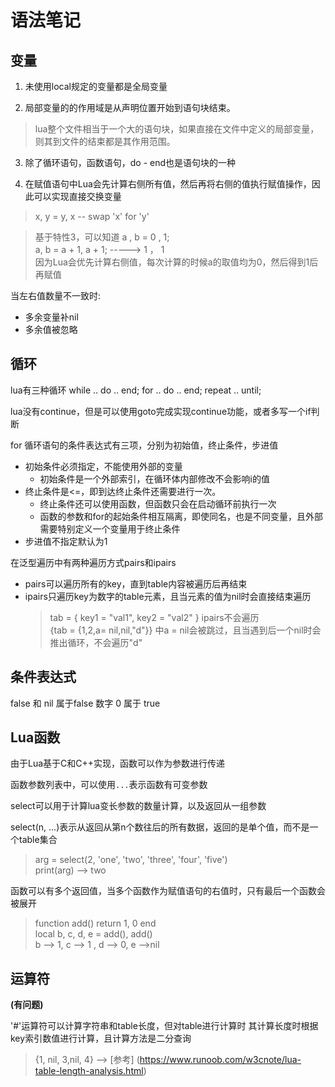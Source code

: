 # 语法笔记



## 变量
1. 未使用local规定的变量都是全局变量

2. 局部变量的的作用域是从声明位置开始到语句块结束。

> lua整个文件相当于一个大的语句块，如果直接在文件中定义的局部变量，则其到文件的结束都是其作用范围。

3. 除了循环语句，函数语句，do - end也是语句块的一种

4. 在赋值语句中Lua会先计算右侧所有值，然后再将右侧的值执行赋值操作，因此可以实现直接交换变量
> x, y = y, x                     -- swap 'x' for 'y'

> 基于特性3，可以知道 a , b = 0 , 1;<br>
> a, b = a + 1, a + 1;   -----> 1 ， 1 <br>
> 因为Lua会优先计算右侧值，每次计算的时候a的取值均为0，然后得到1后再赋值


当左右值数量不一致时:
+ 多余变量补nil
+ 多余值被忽略

## 循环

lua有三种循环 while .. do .. end; for .. do .. end; repeat .. until;

lua没有continue，但是可以使用goto完成实现continue功能，或者多写一个if判断

for 循环语句的条件表达式有三项，分别为初始值，终止条件，步进值
+ 初始条件必须指定，不能使用外部的变量
    + 初始条件是一个外部索引，在循环体内部修改不会影响i的值
+ 终止条件是<=，即到达终止条件还需要进行一次。
    + 终止条件还可以使用函数，但函数只会在启动循环前执行一次
    + 函数的参数和for的起始条件相互隔离，即使同名，也是不同变量，且外部需要特别定义一个变量用于终止条件
+ 步进值不指定默认为1

在泛型遍历中有两种遍历方式pairs和ipairs
+ pairs可以遍历所有的key，直到table内容被遍历后再结束
+ ipairs只遍历key为数字的table元素，且当元素的值为nil时会直接结束遍历
    > tab = { key1 = "val1", key2 = "val2" } ipairs不会遍历<br>
    > {tab = {1,2,a= nil,nil,"d"}} 中a = nil会被跳过，且当遇到后一个nil时会推出循环，不会遍历"d"


## 条件表达式

false 和 nil 属于false 数字 0 属于 true

## Lua函数

由于Lua基于C和C++实现，函数可以作为参数进行传递

函数参数列表中，可以使用`...`表示函数有可变参数

select可以用于计算lua变长参数的数量计算，以及返回从一组参数

select(n, ...)表示从返回从第n个数往后的所有数据，返回的是单个值，而不是一个table集合

> arg = select(2, 'one', 'two', 'three', 'four', 'five')  <br>
> print(arg)  --> two

函数可以有多个返回值，当多个函数作为赋值语句的右值时，只有最后一个函数会被展开
> function add() return 1, 0 end <br>
> local b, c, d, e = add(), add() <br>
> b --> 1, c --> 1 , d --> 0, e -->nil


## 运算符

**(有问题)**

'#'运算符可以计算字符串和table长度，但对table进行计算时
其计算长度时根据key索引数值进行计算，且计算方法是二分查询
> {1, nil, 3,nil, 4} --> 
[参考] (https://www.runoob.com/w3cnote/lua-table-length-analysis.html)
